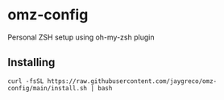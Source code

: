 # omz-config

Personal ZSH setup using oh-my-zsh plugin

## Installing

`curl -fsSL https://raw.githubusercontent.com/jaygreco/omz-config/main/install.sh | bash`
